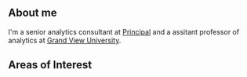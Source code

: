 ## About me
I'm a senior analytics consultant at [Principal](https://www.principal.com/) and a assitant professor of analytics at [Grand View University](https://www.grandview.edu/).

## Areas of Interest


